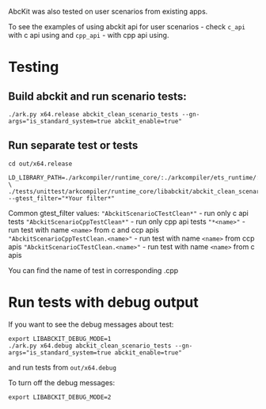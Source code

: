 AbcKit was also tested on user scenarios from existing apps.

To see the examples of using abckit api for user scenarios - check `c_api` with c api using and `cpp_api` - with cpp api using.

# Testing
## Build abckit and run scenario tests:
```shell
./ark.py x64.release abckit_clean_scenario_tests --gn-args="is_standard_system=true abckit_enable=true"
```

## Run separate test or tests
```shell
cd out/x64.release

LD_LIBRARY_PATH=./arkcompiler/runtime_core/:./arkcompiler/ets_runtime/:./thirdparty/icu/:./thirdparty/zlib/:./test/test \
./tests/unittest/arkcompiler/runtime_core/libabckit/abckit_clean_scenarios --gtest_filter="*Your filter*"
```

Common gtest_filter values:
`"AbckitScenarioCTestClean*"` - run only c api tests
`"AbckitScenarioCppTestClean*"` - run only cpp api tests
`"*<name>"` - run test with name `<name>` from c and ccp apis
`"AbckitScenarioCppTestClean.<name>"` - run test with name `<name>` from ccp apis
`"AbckitScenarioCTestClean.<name>"` - run test with name `<name>` from c apis

You can find the name of test in corresponding .cpp

# Run tests with debug output
If you want to see the debug messages about test:
```shell
export LIBABCKIT_DEBUG_MODE=1
./ark.py x64.debug abckit_clean_scenario_tests --gn-args="is_standard_system=true abckit_enable=true"
```
and run tests from `out/x64.debug`

To turn off the debug messages:
```shell
export LIBABCKIT_DEBUG_MODE=2
```
